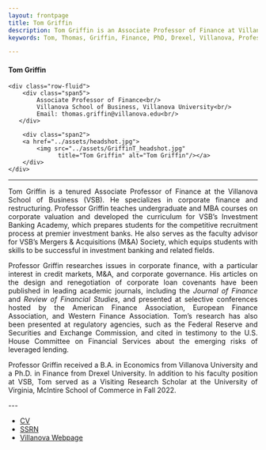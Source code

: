 ```yaml
---
layout: frontpage
title: Tom Griffin
description: Tom Griffin is an Associate Professor of Finance at Villanova University
keywords: Tom, Thomas, Griffin, Finance, PhD, Drexel, Villanova, Professor

---
```

<div class="container">
<h4><a name="contact"></a>Tom Griffin</h4>

    <div class="row-fluid">
        <div class="span5">
            Associate Professor of Finance<br/>
            Villanova School of Business, Villanova University<br/>
            Email: thomas.griffin@villanova.edu<br/>
       </div>
       
        <div class="span2">
        <a href="../assets/headshot.jpg">
            <img src="../assets/GriffinT_headshot.jpg"
                  title="Tom Griffin" alt="Tom Griffin"/></a>
        </div>
    </div>
</div>

---
<div align="justify"> 
    
<p>Tom Griffin is a tenured Associate Professor of Finance at the Villanova School of Business (VSB). He specializes in corporate finance and restructuring. Professor Griffin teaches undergraduate and MBA courses on corporate valuation and developed the curriculum for VSB’s Investment Banking Academy, which prepares students for the competitive recruitment process at premier investment banks. He also serves as the faculty advisor for VSB’s Mergers & Acquisitions (M&A) Society, which equips students with skills to be successful in investment banking and related fields. </p>

<p>Professor Griffin researches issues in corporate finance, with a particular interest in credit markets, M&A, and corporate governance. His articles on the design and renegotiation of corporate loan covenants have been published in leading academic journals, including the <i>Journal of Finance</i> and <i>Review of Financial Studies</i>, and presented at selective conferences hosted by the American Finance Association, European Finance Association, and Western Finance Association. Tom’s research has also been presented at regulatory agencies, such as the Federal Reserve and Securities and Exchange Commission, and cited in testimony to the U.S. House Committee on Financial Services about the emerging risks of leveraged lending. </p>

<p>Professor Griffin received a B.A. in Economics from Villanova University and a Ph.D. in Finance from Drexel University. In addition to his faculty position at VSB, Tom served as a Visiting Research Scholar at the University of Virginia, McIntire School of Commerce in Fall 2022.</p>

</div>
---
<div class="navbar">
  <div class="navbar-inner">
      <ul class="nav">
          <li><a href="{{ BASE_PATH }}/assets/GriffinT_CV.pdf">CV</a></li>
          <li><a href="https://papers.ssrn.com/sol3/cf_dev/AbsByAuth.cfm?per_id=2172098">SSRN</a></li>
          <li><a href="https://www1.villanova.edu/university/business/faculty-and-research/faculty-by-department/biodetail.html?mail=thomas.griffin@villanova.edu&xsl=bio_long">Villanova Webpage</a></li>
      </ul>
  </div>
</div>
